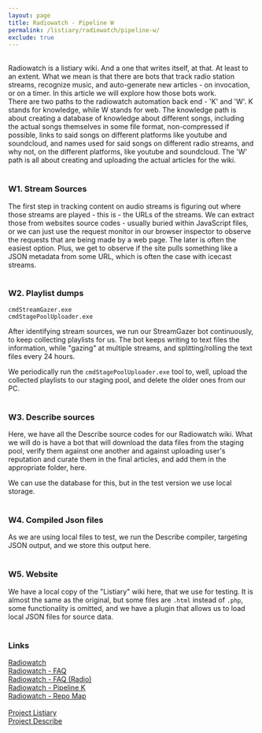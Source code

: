 ```yaml
---
layout: page
title: Radiowatch - Pipeline W
permalink: /listiary/radiowatch/pipeline-w/
exclude: true
---
```

<br>
Radiowatch is a listiary wiki. And a one that writes itself, at that. At least to an extent.
What we mean is that there are bots that track radio station streams, recognize music, and auto-generate new articles - on invocation, or on a timer.
In this article we will explore how those bots work.
<br>
There are two paths to the radiowatch automation back end - 'K' and 'W'.
K stands for knowledge, while W stands for web. The knowledge path is about creating a database of knowledge about different songs, including the actual songs themselves in some file format, non-compressed if possible, links to said songs on different platforms like youtube and soundcloud, and names used for said songs on different radio streams, and why not, on the different platforms, like youtube and soundcloud. The 'W' path is all about creating and uploading the actual articles for the wiki.
<br>
<br>


### W1. Stream Sources

The first step in tracking content on audio streams is figuring out where those streams are played - this is - the URLs of the streams. We can extract those from websites source codes - usually buried within JavaScript files, or we can just use the request monitor in our browser inspector to observe the requests that are being made by a web page. The later is often the easiest option. Plus, we get to observe if the site pulls something like a JSON metadata from some URL, which is often the case with icecast streams.
<br>
<br>

### W2. Playlist dumps

`cmdStreamGazer.exe`  
`cmdStagePoolUploader.exe`  

After identifying stream sources, we run our StreamGazer bot continuously, to keep collecting playlists for us. The bot keeps writing to text files the information, while "gazing" at multiple streams, and splitting/rolling the text files every 24 hours.

We periodically run the `cmdStagePoolUploader.exe` tool to, well, upload the collected playlists to our staging pool, and delete the older ones from our PC.
<br>
<br>

### W3. Describe sources

Here, we have all the Describe source codes for our Radiowatch wiki. 
What we will do is have a bot that will download the data files from the staging pool, verify them against one another and against uploading user's reputation and curate them in the final articles, and add them in the appropriate folder, here.

We can use the database for this, but in the test version we use local storage. 
<br>
<br>

### W4. Compiled Json files

As we are using local files to test, we run the Describe compiler, targeting JSON output, and we store this output here.
<br>
<br>

### W5. Website

We have a local copy of the "Listiary" wiki here, that we use for testing. It is almost the same as the original, but some files are `.html` instead of `.php`, some functionality is omitted, and we have a plugin that allows us to load local JSON files for source data.
<br>
<br>


### Links
[Radiowatch](/listiary/radiowatch/)<br>
[Radiowatch - FAQ](/listiary/radiowatch/ifaq/)<br>
[Radiowatch - FAQ (Radio)](/listiary/radiowatch/rfaq/)<br>
[Radiowatch - Pipeline K](/listiary/radiowatch/pipeline-k/)<br>
[Radiowatch - Repo Map](/listiary/radiowatch/repo-map/)<br>
<br>
[Project Listiary](/listiary/)<br>
[Project Describe](/language/)